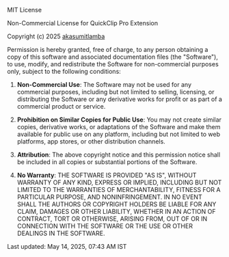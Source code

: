 MIT License

Non-Commercial License for QuickClip Pro Extension

Copyright (c) 2025 [akasumitlamba](https://github.com/akasumitlamba)

Permission is hereby granted, free of charge, to any person obtaining a copy
of this software and associated documentation files (the "Software"), to use,
modify, and redistribute the Software for non-commercial purposes only, subject
to the following conditions:

1. **Non-Commercial Use**: The Software may not be used for any commercial
   purposes, including but not limited to selling, licensing, or distributing
   the Software or any derivative works for profit or as part of a commercial
   product or service.

2. **Prohibition on Similar Copies for Public Use**: You may not create similar
   copies, derivative works, or adaptations of the Software and make them
   available for public use on any platform, including but not limited to web
   platforms, app stores, or other distribution channels.

3. **Attribution**: The above copyright notice and this permission notice shall
   be included in all copies or substantial portions of the Software.

4. **No Warranty**: THE SOFTWARE IS PROVIDED "AS IS", WITHOUT WARRANTY OF ANY
   KIND, EXPRESS OR IMPLIED, INCLUDING BUT NOT LIMITED TO THE WARRANTIES OF
   MERCHANTABILITY, FITNESS FOR A PARTICULAR PURPOSE, AND NONINFRINGEMENT. IN NO
   EVENT SHALL THE AUTHORS OR COPYRIGHT HOLDERS BE LIABLE FOR ANY CLAIM, DAMAGES
   OR OTHER LIABILITY, WHETHER IN AN ACTION OF CONTRACT, TORT OR OTHERWISE,
   ARISING FROM, OUT OF OR IN CONNECTION WITH THE SOFTWARE OR THE USE OR OTHER
   DEALINGS IN THE SOFTWARE.

Last updated: May 14, 2025, 07:43 AM IST
